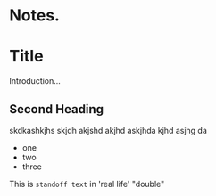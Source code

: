 # Notes. 

# Title

Introduction...

## Second Heading

skdkashkjhs skjdh akjshd akjhd askjhda kjhd asjhg da

- one  
- two
- three 

This is `standoff text` in 'real life' "double"


